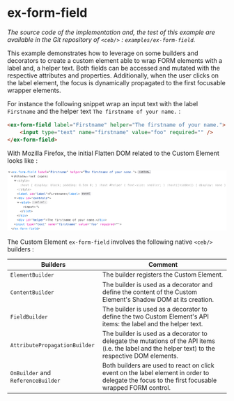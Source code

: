# ex-form-field

_The source code of the implementation and, the test of this example are available in the Git repository of `<ceb/>` : `examples/ex-form-field`._

This example demonstrates how to leverage on some builders and decorators to create a custom element able to wrap FORM elements with a label and, a helper text.
Both fields can be accessed and mutated with the respective attributes and properties.
Additionally, when the user clicks on the label element, the focus is dynamically propagated to the first focusable wrapper elements.

For instance the following snippet wrap an input text with the label `Firstname` and the helper text `The firstname of your name.` :

```html
<ex-form-field label="Firstname" helper="The firstname of your name.">
    <input type="text" name="firstname" value="foo" required="" />
</ex-form-field>
```

With Mozilla Firefox, the initial Flatten DOM related to the Custom Element looks like :

![The initial Flatten DOM](ex-form-field_initial_flatten_dom.png)

The Custom Element `ex-form-field` involves the following native `<ceb/>` builders :

|Builders|Comment|
|---|---|
|`ElementBuilder`|The builder registers the Custom Element.|
|`ContentBuilder`|The builder is used as a decorator and define the content of the Custom Element's Shadow DOM at its creation.|
|`FieldBuilder`|The builder is used as a decorator to define the two Custom Element's API items: the label and the helper text.|
|`AttributePropagationBuilder`|The builder is used as a decorator to delegate the mutations of the API items (i.e. the label and the helper text) to the respective DOM elements.|
|`OnBuilder` and `ReferenceBuilder`|Both builders are used to react on click event on the label element in order to delegate the focus to the first focusable wrapped FORM control.|

